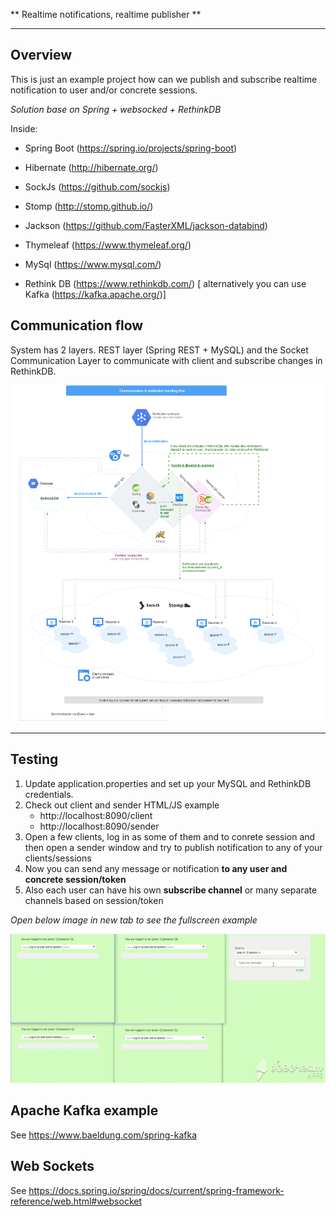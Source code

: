 ** Realtime notifications, realtime publisher **


---

## Overview

This is just an example project how can we publish and subscribe realtime notification to user and/or concrete sessions.

*Solution base on Spring + websocked + RethinkDB*

Inside:

* Spring Boot (https://spring.io/projects/spring-boot)

* Hibernate (http://hibernate.org/)

* SockJs (https://github.com/sockjs)

* Stomp (http://stomp.github.io/)

* Jackson (https://github.com/FasterXML/jackson-databind)

* Thymeleaf (https://www.thymeleaf.org/)

* MySql (https://www.mysql.com/)

* Rethink DB (https://www.rethinkdb.com/) [ alternatively you can use Kafka (https://kafka.apache.org/)]

## Communication flow

System has 2 layers. REST layer (Spring REST + MySQL) and the Socket Communication Layer to communicate with client and subscribe changes in RethinkDB.


![picture](files/realtime-notifer.png)

---

## Testing

1. Update application.properties and set up your MySQL and RethinkDB credentials.
2. Check out client and sender HTML/JS example
    - http://localhost:8090/client
    - http://localhost:8090/sender
3. Open a few clients, log in as some of them and to conrete session and then open a sender window and try to publish notification to any of your clients/sessions
4. Now you can send any message or notification **to any user and concrete session/token** 
5. Also each user can have his own **subscribe channel** or many separate channels based on session/token

*Open below image in new tab to see the fullscreen example*

![picture](files/gif-notif.gif)


## Apache Kafka example

See https://www.baeldung.com/spring-kafka

## Web Sockets

See https://docs.spring.io/spring/docs/current/spring-framework-reference/web.html#websocket